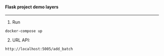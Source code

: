 <h4>Flask project demo layers</h4>
<hr>

1. Run

```commandline
docker-compose up
```

2. URL API:
```text
http://localhost:5005/add_batch
```